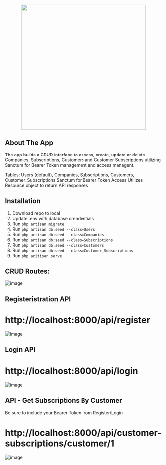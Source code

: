 <p align="center"><a href="https://laravel.com" target="_blank"><img src="https://raw.githubusercontent.com/laravel/art/master/logo-lockup/5%20SVG/2%20CMYK/1%20Full%20Color/laravel-logolockup-cmyk-red.svg" width="400"></a></p>


## About The App

The app builds a CRUD interface to access, create, update or delete Companies, Subscriptions, Customers and Customer Subscriptions utilizing Sanctum for Bearer Token management and access managent.

Tables: Users (default), Companies, Subscriptions, Customers, Customer_Subscriptions
Sanctum for Bearer Token Access
Utilizes Resource object to return API responses


## Installation

1. Download repo to local
2. Update .env with database crendentials
3. Run `php artisan migrate`
4. Run `php artisan db:seed --class=Users`
5. Run `php artisan db:seed --class=Companies`
6. Run `php artisan db:seed --class=Subscriptions`
7. Run `php artisan db:seed --class=Customers`
8. Run `php artisan db:seed --class=Customer_Subscriptions`
9. Run `php aritisan serve`

## CRUD Routes:

![image](https://user-images.githubusercontent.com/6032704/176812642-f80eb9d2-a1a6-4f10-84e8-654e8652c104.png)


## Registeristration API
# http://localhost:8000/api/register

![image](https://user-images.githubusercontent.com/6032704/176812022-a27b0df1-7cee-4f9a-b039-0ecc2a0535c0.png)

## Login API
# http://localhost:8000/api/login 

![image](https://user-images.githubusercontent.com/6032704/176812071-0fd7b9e8-277a-484f-b838-39cd509c7f08.png)

## API - Get Subscriptions By Customer
Be sure to include your Bearer Token from Register/Login
# http://localhost:8000/api/customer-subscriptions/customer/1 

![image](https://user-images.githubusercontent.com/6032704/176812132-4f1cf4af-2466-48ac-9f47-cc924cee6e23.png)



